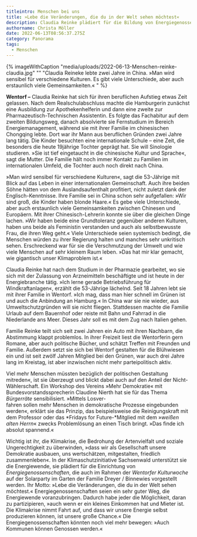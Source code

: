 ```yaml
---
titleintro: Menschen bei uns
title: »Lebe die Veränderungen, die du in der Welt sehen möchtest«
description: Claudia Reinke plädiert für die Bildung von Energiegenossenschaften
authorname: Christa Möller
date: 2022-06-13T08:56:37.275Z
category: Panorama
tags:
  - Menschen
---
```



{% imageWithCaption "media/uploads/2022-06-13-Menschen-reinke-claudia.jpg" "" "Claudia Reineke lebte zwei Jahre in China. »Man wird sensibel für verschiedene Kulturen. Es gibt viele Unterschiede, aber auch erstaunlich viele Gemeinsamkeiten.«     " %}

**Wentorf –** Claudia Reinke hat sich für ihren beruflichen Aufstieg etwas Zeit gelassen. Nach dem Realschulabschluss machte die Hamburgerin zunächst eine Ausbildung zur Apothekenhelferin und dann eine zweite zur Pharmazeutisch-Technischen Assistentin. Es folgte das Fachabitur auf dem zweiten Bildungsweg, danach absolvierte sie Fernstudium im Bereich Energiemanagement, während sie mit ihrer Familie im chinesischen Chongqing lebte. Dort war ihr Mann aus beruflichen Gründen zwei Jahre lang tätig. Die Kinder besuchten eine internationale Schule – eine Zeit, die besonders die heute 19jährige Tochter geprägt hat. Sie will Sinologie studieren. »Sie ist tief eingetaucht in die chinesische Kultur und Sprache«, sagt die Mutter. Die Familie hält noch immer Kontakt zu Familien im internationalen Umfeld, die Tochter auch noch direkt nach China. 

»Man wird sensibel für verschiedene Kulturen«, sagt die 53-Jährige mit Blick auf das Leben in einer internationalen Gemeinschaft. Auch ihre beiden Söhne hätten von dem Auslandsaufenthalt profitiert, nicht zuletzt dank der Englisch-Kenntnisse. Ihre Familie sei in China schon sehr aufgefallen: »Wir sind groß, die Kinder haben blonde Haare.« Es gebe viele Unterschiede, aber auch erstaunlich viele Gemeinsamkeiten zwischen Chinesen und Europäern. Mit ihrer Chinesisch-Lehrerin konnte sie über die gleichen Dinge lachen. »Wir haben beide eine Grundtoleranz gegenüber anderen Kulturen, haben uns beide als Feministin verstanden und auch als selbstbewusste Frau, die ihren Weg geht.« Viele Unterschiede seien systemisch bedingt, die Menschen würden zu ihrer Regierung halten und manches sehr unkritisch sehen. Erschreckend war für sie die Verschmutzung der Umwelt und wie viele Menschen auf sehr kleinem Raum leben. »Das hat mir klar gemacht, wie gigantisch unser Klimaproblem ist.« 

Claudia Reinke hat nach dem Studium in der Pharmazie gearbeitet, wo sie sich mit der Zulassung von Arzneimitteln beschäftigte und ist heute in der Energiebranche tätig. »Ich lerne gerade Betriebsführung für Windkraftanlagen«, erzählt die 53-Jährige lächelnd. Seit 18 Jahren lebt sie mit ihrer Familie in Wentorf. »Ich mag, dass man hier schnell im Grünen ist und auch die Anbindung an Hamburg.« In China war sie nie wieder, aus Umweltschutzgründen will sie nicht fliegen. Stattdessen machte die Familie Urlaub auf dem Bauernhof oder reiste mit Bahn und Fahrrad in die Niederlande ans Meer. Dieses Jahr soll es mit dem Zug nach Italien gehen. 

Familie Reinke teilt sich seit zwei Jahren ein Auto mit ihren Nachbarn, die Abstimmung klappt problemlos. In ihrer Freizeit liest die Wentorferin gern Romane, aber auch politische Bücher, und schätzt Treffen mit Freunden und Familie. Außerdem setzt sie sich bei Wentorf gestalten für die Blühwiesen ein und ist seit zwölf Jahren Mitglied bei den Grünen, war auch drei Jahre lang im Kreistag, ist aber inzwischen nicht mehr parteipolitisch aktiv. 

Viel mehr Menschen müssten bezüglich der politischen Gestaltung mitreden«, ist sie überzeugt und blickt dabei auch auf den Anteil der Nicht-Wählerschaft. Ein Workshop des Vereins »Mehr Demokratie« mit Bundesvorstandssprecherin Claudine Nierth hat sie für das Thema *Bürgerräte* sensibilisiert. »Mittels Losver-\
fahren sollen mehr Menschen in demokratische Prozesse eingebunden werden«, erklärt sie das Prinzip, das beispielsweise die Reinigungskraft mit dem Professor oder das *Fridays for Future-*Mitglied mit dem »*weißen alten Herrn*« zwecks Problemlösung an einen Tisch bringt. »Das finde ich absolut spannend.« 

Wichtig ist ihr, die Klimakrise, die Bedrohung der Artenvielfalt und soziale Ungerechtigkeit zu überwinden, »dass wir als Gesellschaft unsere Demokratie ausbauen, uns wertschätzen, mitgestalten, friedlich zusammenleben«. In der Klimaschutzinitiative Sachsenwald unterstützt sie die Energiewende, sie plädiert für die Einrichtung von *Energiegenossenschaften*, die auch im Rahmen der *Wentorfer Kulturwoche* auf der Solarparty im Garten der Familie Dreyer / Binnewies vorgestellt werden. Ihr Motto: »Lebe die Veränderungen, die du in der Welt sehen möchtest.« Energiegenossenschaften seien ein sehr guter Weg, die Energiewende voranzubringen. Dadurch habe jeder die Möglichkeit, daran zu partizipieren, »auch wenn er ein kleines Einkommen hat und Mieter ist. Die Klimakrise nimmt Fahrt auf, und dass wir unsere Energie selbst produzieren können, ist unsere große Chance.« Die Energiegenossenschaften könnten noch viel mehr bewegen: »Auch Kommunen können Genossen werden.«